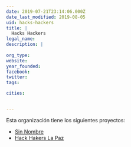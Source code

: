 ```yaml
---
date: 2019-07-21T23:14:06.000Z
date_last_modified: 2019-08-05
uid: hacks-hackers
title: |
  Hacks Hackers
legal_name: 
description: |
  
org_type: 
website: 
year_founded: 
facebook: 
twitter: 
tags:

cities: 


---
```


Esta organización tiene los siguientes proyectos:

- [Sin Nombre](/proyectos/sin-nombre)
- [Hack Hakers La Paz](/proyectos/hack-hakers-la-paz)
